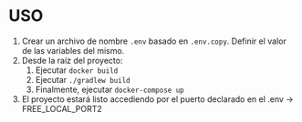 # USO

1. Crear un archivo de nombre `.env` basado en `.env.copy`. Definir el valor de las variables del mismo. 
2. Desde la raíz del proyecto:
    1. Ejecutar `docker build`
    2. Ejecutar `./gradlew build`  
    3. Finalmente, ejecutar `docker-compose up`
5. El proyecto estará listo accediendo por el puerto declarado en el .env -> FREE_LOCAL_PORT2